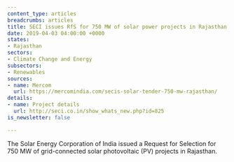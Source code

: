 ```yaml
---
content_type: articles
breadcrumbs: articles
title: SECI issues RfS for 750 MW of solar power projects in Rajasthan
date: 2019-04-03 04:00:00 +0000
states:
- Rajasthan
sectors:
- Climate Change and Energy
subsectors:
- Renewables
sources:
- name: Mercom
  url: https://mercomindia.com/secis-solar-tender-750-mw-rajasthan/
details:
- name: Project details
  url: http://seci.co.in/show_whats_new.php?id=825
is_newsletter: false

---
```

The Solar Energy Corporation of India issued a Request for Selection for 750 MW of grid-connected solar photovoltaic (PV) projects in Rajasthan.
